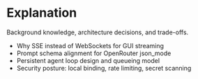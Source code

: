 # Explanation

Background knowledge, architecture decisions, and trade-offs.

- Why SSE instead of WebSockets for GUI streaming
- Prompt schema alignment for OpenRouter json_mode
- Persistent agent loop design and queueing model
- Security posture: local binding, rate limiting, secret scanning
